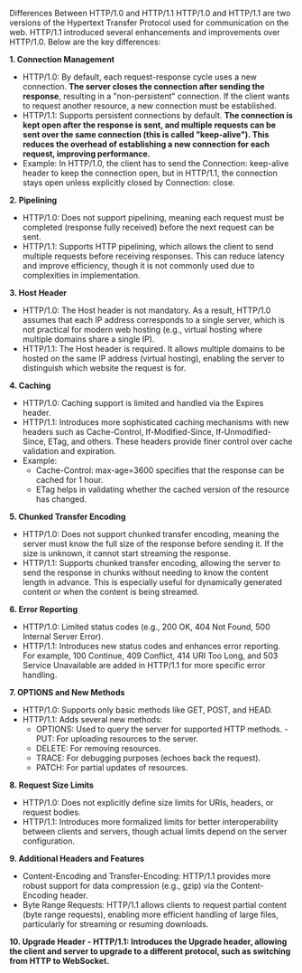 Differences Between HTTP/1.0 and HTTP/1.1
HTTP/1.0 and HTTP/1.1 are two versions of the Hypertext Transfer Protocol used for communication on the web. HTTP/1.1 introduced several enhancements and improvements over HTTP/1.0. Below are the key differences:

**1. Connection Management**
- HTTP/1.0: By default, each request-response cycle uses a new connection. **The server closes the connection after sending the response**, resulting in a "non-persistent" connection. If the client wants to request another resource, a new connection must be established.
- HTTP/1.1: Supports persistent connections by default. **The connection is kept open after the response is sent, and multiple requests can be sent over the same connection (this is called "keep-alive"). This reduces the overhead of establishing a new connection for each request, improving performance.**
- Example: In HTTP/1.0, the client has to send the Connection: keep-alive header to keep the connection open, but in HTTP/1.1, the connection stays open unless explicitly closed by Connection: close.

**2. Pipelining**
- HTTP/1.0: Does not support pipelining, meaning each request must be completed (response fully received) before the next request can be sent.
- HTTP/1.1: Supports HTTP pipelining, which allows the client to send multiple requests before receiving responses. This can reduce latency and improve efficiency, though it is not commonly used due to complexities in implementation.

**3. Host Header**
- HTTP/1.0: The Host header is not mandatory. As a result, HTTP/1.0 assumes that each IP address corresponds to a single server, which is not practical for modern web hosting (e.g., virtual hosting where multiple domains share a single IP).
- HTTP/1.1: The Host header is required. It allows multiple domains to be hosted on the same IP address (virtual hosting), enabling the server to distinguish which website the request is for.

**4. Caching**

- HTTP/1.0: Caching support is limited and handled via the Expires header.
- HTTP/1.1: Introduces more sophisticated caching mechanisms with new headers such as Cache-Control, If-Modified-Since, If-Unmodified-Since, ETag, and others. These headers provide finer control over cache validation and expiration.
- Example:
  - Cache-Control: max-age=3600 specifies that the response can be cached for 1 hour.
  - ETag helps in validating whether the cached version of the resource has changed.

**5. Chunked Transfer Encoding**
- HTTP/1.0: Does not support chunked transfer encoding, meaning the server must know the full size of the response before sending it. If the size is unknown, it cannot start streaming the response.
- HTTP/1.1: Supports chunked transfer encoding, allowing the server to send the response in chunks without needing to know the content length in advance. This is especially useful for dynamically generated content or when the content is being streamed.

**6. Error Reporting**
- HTTP/1.0: Limited status codes (e.g., 200 OK, 404 Not Found, 500 Internal Server Error).
- HTTP/1.1: Introduces new status codes and enhances error reporting. For example, 100 Continue, 409 Conflict, 414 URI Too Long, and 503 Service Unavailable are added in HTTP/1.1 for more specific error handling.

**7. OPTIONS and New Methods**
- HTTP/1.0: Supports only basic methods like GET, POST, and HEAD.
- HTTP/1.1: Adds several new methods:
  - OPTIONS: Used to query the server for supported HTTP methods.
   -PUT: For uploading resources to the server.
  - DELETE: For removing resources.
  - TRACE: For debugging purposes (echoes back the request).
  - PATCH: For partial updates of resources.

**8. Request Size Limits**
- HTTP/1.0: Does not explicitly define size limits for URIs, headers, or request bodies.
- HTTP/1.1: Introduces more formalized limits for better interoperability between clients and servers, though actual limits depend on the server configuration.

**9. Additional Headers and Features**
- Content-Encoding and Transfer-Encoding: HTTP/1.1 provides more robust support for data compression (e.g., gzip) via the Content-Encoding header.
- Byte Range Requests: HTTP/1.1 allows clients to request partial content (byte range requests), enabling more efficient handling of large files, particularly for streaming or resuming downloads.

**10. Upgrade Header**
**- HTTP/1.1: Introduces the Upgrade header, allowing the client and server to upgrade to a different protocol, such as switching from HTTP to WebSocket.**
